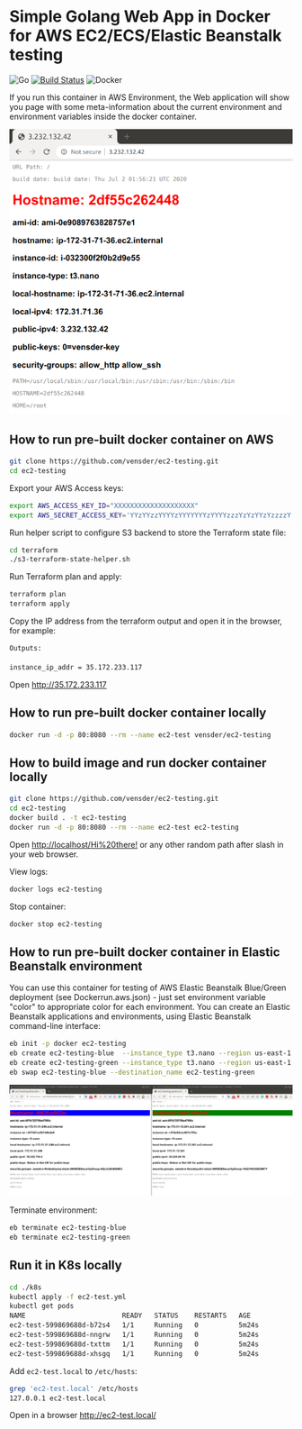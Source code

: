 # Simple Golang Web App in Docker for AWS EC2/ECS/Elastic Beanstalk testing

![Go](https://github.com/vensder/ec2-testing/workflows/Go/badge.svg) [![Build Status](https://travis-ci.org/vensder/ec2-testing.svg?branch=master)](https://travis-ci.org/vensder/ec2-testing) ![Docker](https://img.shields.io/docker/build/vensder/ec2-testing)

If you run this container in AWS Environment, the Web application will show you page with some meta-information about the current environment and environment variables inside the docker container.

![alt text](./img/screenshot.png?raw=true)

## How to run pre-built docker container on AWS

```bash
git clone https://github.com/vensder/ec2-testing.git
cd ec2-testing
```

Export your AWS Access keys:

```bash
export AWS_ACCESS_KEY_ID="XXXXXXXXXXXXXXXXXXXX"
export AWS_SECRET_ACCESS_KEY='YYzYYzzYYYYzYYYYYYYzYYYYzzzYzYzYYzYzzzzY'
```

Run helper script to configure S3 backend to store the Terraform state file:

```bash
cd terraform
./s3-terraform-state-helper.sh
```

Run Terraform plan and apply:

```bash
terraform plan
terraform apply
```

Copy the IP address from the terraform output and open it in the browser, for example:

```bash
Outputs:

instance_ip_addr = 35.172.233.117
```

Open http://35.172.233.117

## How to run pre-built docker container locally

```bash
docker run -d -p 80:8080 --rm --name ec2-test vensder/ec2-testing
```

## How to build image and run docker container locally

```bash
git clone https://github.com/vensder/ec2-testing.git
cd ec2-testing
docker build . -t ec2-testing
docker run -d -p 80:8080 --rm --name ec2-test ec2-testing
```

Open [http://localhost/Hi%20there!](http://localhost/Hi%20there!) or any other random path after slash in your web browser.

View logs:

```bash
docker logs ec2-testing
```

Stop container:

```bash
docker stop ec2-testing
```

## How to run pre-built docker container in Elastic Beanstalk environment

You can use this container for testing of AWS Elastic Beanstalk Blue/Green deployment (see Dockerrun.aws.json) - just set environment variable "color" to appropriate color for each environment. You can create an Elastic Beanstalk applications and environments, using Elastic Beanstalk command-line interface:

```bash
eb init -p docker ec2-testing
eb create ec2-testing-blue  --instance_type t3.nano --region us-east-1 --envvars color=blue
eb create ec2-testing-green --instance_type t3.nano --region us-east-1 --envvars color=green
eb swap ec2-testing-blue --destination_name ec2-testing-green
```

![alt text](./img/blue-green.png?raw=true)

Terminate environment:

```bash
eb terminate ec2-testing-blue
eb terminate ec2-testing-green
```

## Run it in K8s locally

```bash
cd ./k8s
kubectl apply -f ec2-test.yml
kubectl get pods
NAME                        READY   STATUS    RESTARTS   AGE
ec2-test-599869688d-b72s4   1/1     Running   0          5m24s
ec2-test-599869688d-nngrw   1/1     Running   0          5m24s
ec2-test-599869688d-txttm   1/1     Running   0          5m24s
ec2-test-599869688d-xhsgq   1/1     Running   0          5m24s
```

Add `ec2-test.local` to `/etc/hosts`:

```bash
grep 'ec2-test.local' /etc/hosts
127.0.0.1 ec2-test.local
```

Open in a browser <http://ec2-test.local/>
